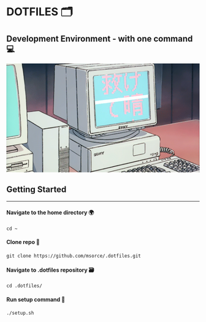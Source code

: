 # DOTFILES 🗂
## Development Environment - with one command 💻

![computer](https://raw.githubusercontent.com/msorce/msorce.github.io/master/computer.gif)

## Getting Started
---
#### Navigate to the home directory 🌍
```
cd ~
```

#### Clone repo 📠
```
git clone https://github.com/msorce/.dotfiles.git
```

#### Navigate to .dotfiles repository 🗃
```
cd .dotfiles/
```

#### Run setup command 🏃
```
./setup.sh
```

